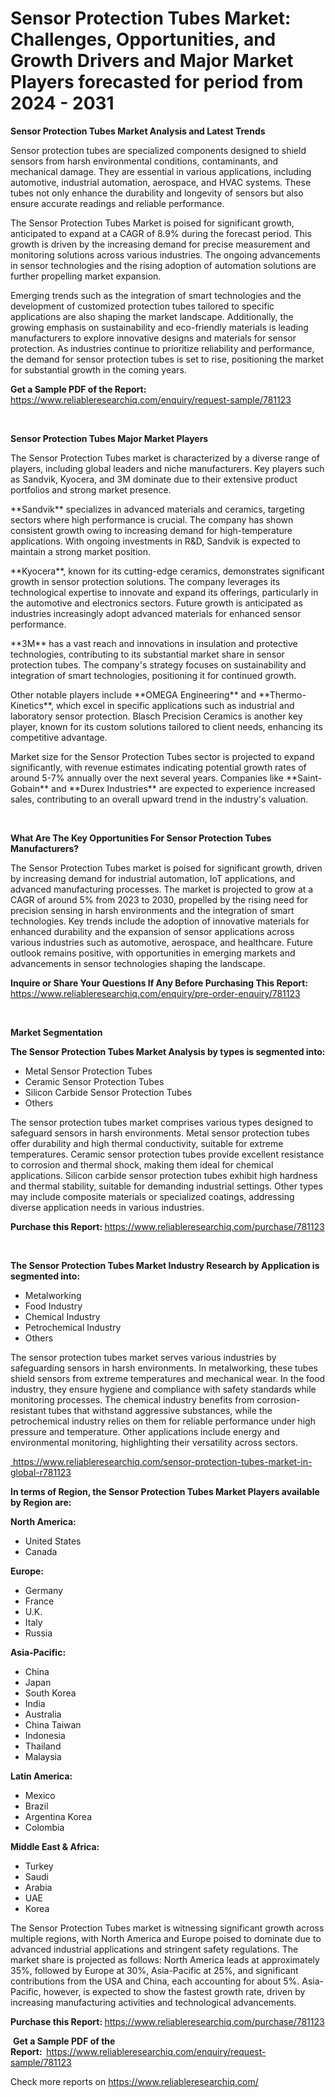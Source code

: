 <p><h1>Sensor Protection Tubes Market: Challenges, Opportunities, and Growth Drivers and Major Market Players forecasted for period from 2024 - 2031</h1></p><p><strong>Sensor Protection Tubes Market Analysis and Latest Trends</strong></p>
<p><p>Sensor protection tubes are specialized components designed to shield sensors from harsh environmental conditions, contaminants, and mechanical damage. They are essential in various applications, including automotive, industrial automation, aerospace, and HVAC systems. These tubes not only enhance the durability and longevity of sensors but also ensure accurate readings and reliable performance.</p><p>The Sensor Protection Tubes Market is poised for significant growth, anticipated to expand at a CAGR of 8.9% during the forecast period. This growth is driven by the increasing demand for precise measurement and monitoring solutions across various industries. The ongoing advancements in sensor technologies and the rising adoption of automation solutions are further propelling market expansion. </p><p>Emerging trends such as the integration of smart technologies and the development of customized protection tubes tailored to specific applications are also shaping the market landscape. Additionally, the growing emphasis on sustainability and eco-friendly materials is leading manufacturers to explore innovative designs and materials for sensor protection. As industries continue to prioritize reliability and performance, the demand for sensor protection tubes is set to rise, positioning the market for substantial growth in the coming years.</p></p>
<p><strong>Get a Sample PDF of the Report:&nbsp;</strong> <a href="https://www.reliableresearchiq.com/enquiry/request-sample/781123?utm_campaign=114&utm_medium=2&utm_source=Github&utm_content=ia&utm_term=30122024&utm_id=sensor-protection-tubes">https://www.reliableresearchiq.com/enquiry/request-sample/781123</a></p>
<p>&nbsp;</p>
<p><strong>Sensor Protection Tubes Major Market Players</strong></p>
<p><p>The Sensor Protection Tubes market is characterized by a diverse range of players, including global leaders and niche manufacturers. Key players such as Sandvik, Kyocera, and 3M dominate due to their extensive product portfolios and strong market presence. </p><p>**Sandvik** specializes in advanced materials and ceramics, targeting sectors where high performance is crucial. The company has shown consistent growth owing to increasing demand for high-temperature applications. With ongoing investments in R&D, Sandvik is expected to maintain a strong market position.</p><p>**Kyocera**, known for its cutting-edge ceramics, demonstrates significant growth in sensor protection solutions. The company leverages its technological expertise to innovate and expand its offerings, particularly in the automotive and electronics sectors. Future growth is anticipated as industries increasingly adopt advanced materials for enhanced sensor performance.</p><p>**3M** has a vast reach and innovations in insulation and protective technologies, contributing to its substantial market share in sensor protection tubes. The company's strategy focuses on sustainability and integration of smart technologies, positioning it for continued growth.</p><p>Other notable players include **OMEGA Engineering** and **Thermo-Kinetics**, which excel in specific applications such as industrial and laboratory sensor protection. Blasch Precision Ceramics is another key player, known for its custom solutions tailored to client needs, enhancing its competitive advantage.</p><p>Market size for the Sensor Protection Tubes sector is projected to expand significantly, with revenue estimates indicating potential growth rates of around 5-7% annually over the next several years. Companies like **Saint-Gobain** and **Durex Industries** are expected to experience increased sales, contributing to an overall upward trend in the industry's valuation.</p></p>
<p>&nbsp;</p>
<p><strong>What Are The Key Opportunities For Sensor Protection Tubes Manufacturers?</strong></p>
<p><p>The Sensor Protection Tubes market is poised for significant growth, driven by increasing demand for industrial automation, IoT applications, and advanced manufacturing processes. The market is projected to grow at a CAGR of around 5% from 2023 to 2030, propelled by the rising need for precision sensing in harsh environments and the integration of smart technologies. Key trends include the adoption of innovative materials for enhanced durability and the expansion of sensor applications across various industries such as automotive, aerospace, and healthcare. Future outlook remains positive, with opportunities in emerging markets and advancements in sensor technologies shaping the landscape.</p></p>
<p><strong>Inquire or Share Your Questions If Any Before Purchasing This Report:</strong> <a href="https://www.reliableresearchiq.com/enquiry/pre-order-enquiry/781123?utm_campaign=114&utm_medium=2&utm_source=Github&utm_content=ia&utm_term=30122024&utm_id=sensor-protection-tubes">https://www.reliableresearchiq.com/enquiry/pre-order-enquiry/781123</a></p>
<p>&nbsp;</p>
<p><strong>Market Segmentation</strong></p>
<p><strong>The Sensor Protection Tubes Market Analysis by types is segmented into:</strong></p>
<p><ul><li>Metal Sensor Protection Tubes</li><li>Ceramic Sensor Protection Tubes</li><li>Silicon Carbide Sensor Protection Tubes</li><li>Others</li></ul></p>
<p><p>The sensor protection tubes market comprises various types designed to safeguard sensors in harsh environments. Metal sensor protection tubes offer durability and high thermal conductivity, suitable for extreme temperatures. Ceramic sensor protection tubes provide excellent resistance to corrosion and thermal shock, making them ideal for chemical applications. Silicon carbide sensor protection tubes exhibit high hardness and thermal stability, suitable for demanding industrial settings. Other types may include composite materials or specialized coatings, addressing diverse application needs in various industries.</p></p>
<p><strong>Purchase this Report:&nbsp;</strong><a href="https://www.reliableresearchiq.com/purchase/781123?utm_campaign=114&utm_medium=2&utm_source=Github&utm_content=ia&utm_term=30122024&utm_id=sensor-protection-tubes">https://www.reliableresearchiq.com/purchase/781123</a></p>
<p>&nbsp;</p>
<p><strong>The Sensor Protection Tubes Market Industry Research by Application is segmented into:</strong></p>
<p><ul><li>Metalworking</li><li>Food Industry</li><li>Chemical Industry</li><li>Petrochemical Industry</li><li>Others</li></ul></p>
<p><p>The sensor protection tubes market serves various industries by safeguarding sensors in harsh environments. In metalworking, these tubes shield sensors from extreme temperatures and mechanical wear. In the food industry, they ensure hygiene and compliance with safety standards while monitoring processes. The chemical industry benefits from corrosion-resistant tubes that withstand aggressive substances, while the petrochemical industry relies on them for reliable performance under high pressure and temperature. Other applications include energy and environmental monitoring, highlighting their versatility across sectors.</p></p>
<p><a href="https://www.reliableresearchiq.com/sensor-protection-tubes-market-in-global-r781123?utm_campaign=114&utm_medium=2&utm_source=Github&utm_content=ia&utm_term=30122024&utm_id=sensor-protection-tubes">&nbsp;https://www.reliableresearchiq.com/sensor-protection-tubes-market-in-global-r781123</a></p>
<p><strong>In terms of Region, the Sensor Protection Tubes Market Players available by Region are:</strong></p>
<p>
    <p> <strong> North America: </strong>
        <ul>
            <li>United States</li>
            <li>Canada</li>
        </ul>
        </p> 
    <p> <strong> Europe: </strong>
        <ul>
            <li>Germany</li>
            <li>France</li>
            <li>U.K.</li>
            <li>Italy</li>
            <li>Russia</li>
        </ul>
        </p> 
    <p> <strong> Asia-Pacific: </strong>
        <ul>
            <li>China</li>
            <li>Japan</li>
            <li>South Korea</li>
            <li>India</li>
            <li>Australia</li>
            <li>China Taiwan</li>
            <li>Indonesia</li>
            <li>Thailand</li>
            <li>Malaysia</li>
        </ul>
        </p> 
    <p> <strong> Latin America: </strong>
        <ul>
            <li>Mexico</li>
            <li>Brazil</li>
            <li>Argentina Korea</li>
            <li>Colombia</li>
        </ul>
        </p> 
    <p> <strong> Middle East & Africa: </strong>
        <ul>
            <li>Turkey</li>
            <li>Saudi</li>
            <li>Arabia</li>
            <li>UAE</li>
            <li>Korea</li>
        </ul>
    </p>
    </p>
<p><p>The Sensor Protection Tubes market is witnessing significant growth across multiple regions, with North America and Europe poised to dominate due to advanced industrial applications and stringent safety regulations. The market share is projected as follows: North America leads at approximately 35%, followed by Europe at 30%, Asia-Pacific at 25%, and significant contributions from the USA and China, each accounting for about 5%. Asia-Pacific, however, is expected to show the fastest growth rate, driven by increasing manufacturing activities and technological advancements.</p></p>
<p><strong>Purchase this Report: </strong><a href="https://www.reliableresearchiq.com/purchase/781123?utm_campaign=114&utm_medium=2&utm_source=Github&utm_content=ia&utm_term=30122024&utm_id=sensor-protection-tubes">https://www.reliableresearchiq.com/purchase/781123</a></p>
<p>&nbsp;<strong>Get a Sample PDF of the Report:&nbsp;&nbsp;</strong><a href="https://www.reliableresearchiq.com/enquiry/request-sample/781123?utm_campaign=114&utm_medium=2&utm_source=Github&utm_content=ia&utm_term=30122024&utm_id=sensor-protection-tubes">https://www.reliableresearchiq.com/enquiry/request-sample/781123</a></p>
<p><strong></strong></p>
<p>Check more reports on <a href="https://www.reliableresearchiq.com/?utm_campaign=114&utm_medium=2&utm_source=Github&utm_content=ia&utm_term=30122024&utm_id=sensor-protection-tubes">https://www.reliableresearchiq.com/</a></p>